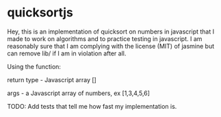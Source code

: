 quicksortjs
===========

Hey, this is an implementation of quicksort on numbers in javascript that I made to work on algorithms and to practice testing in javascript. I am reasonably sure that I am complying with the license (MIT) of jasmine but can remove lib/ if I am in violation after all.



Using the function:

return type - Javascript array []

args - a Javascript array of numbers, ex [1,3,4,5,6]


TODO:
Add tests that tell me how fast my implementation is.

